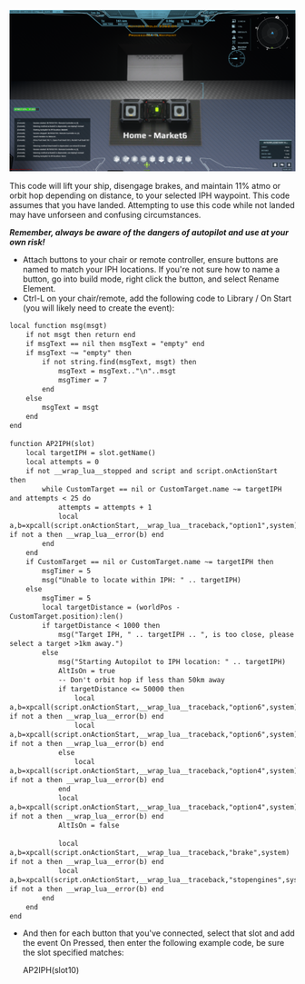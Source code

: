 ![Autopilot to IPH example](https://github.com/squizzlabs/arch-fundamental/blob/main/AP2IPH-Example.png?raw=true)

This code will lift your ship, disengage brakes, and maintain 11% atmo or orbit hop depending on distance, to your selected IPH waypoint.
This code assumes that you have landed. Attempting to use this code while not landed may have unforseen and confusing circumstances.

***Remember, always be aware of the dangers of autopilot and use at your own risk!***

* Attach buttons to your chair or remote controller, ensure buttons are named to match your IPH locations. If you're not sure how to name a button, go into build mode, right click the button, and select Rename Element.
* Ctrl-L on your chair/remote, add the following code to Library / On Start (you will likely need to create the event):

````
local function msg(msgt)
    if not msgt then return end
    if msgText == nil then msgText = "empty" end
    if msgText ~= "empty" then 
        if not string.find(msgText, msgt) then 
            msgText = msgText.."\n"..msgt
            msgTimer = 7 
        end
    else 
        msgText = msgt 
    end
end

function AP2IPH(slot)
    local targetIPH = slot.getName()
    local attempts = 0
    if not __wrap_lua__stopped and script and script.onActionStart then 
        while CustomTarget == nil or CustomTarget.name ~= targetIPH and attempts < 25 do
            attempts = attempts + 1
            local a,b=xpcall(script.onActionStart,__wrap_lua__traceback,"option1",system) if not a then __wrap_lua__error(b) end
        end
    end
    if CustomTarget == nil or CustomTarget.name ~= targetIPH then
        msgTimer = 5
        msg("Unable to locate within IPH: " .. targetIPH) 
    else
        msgTimer = 5
        local targetDistance = (worldPos - CustomTarget.position):len()
        if targetDistance < 1000 then
            msg("Target IPH, " .. targetIPH .. ", is too close, please select a target >1km away.")
        else
            msg("Starting Autopilot to IPH location: " .. targetIPH)
            AltIsOn = true
            -- Don't orbit hop if less than 50km away
            if targetDistance <= 50000 then
                local a,b=xpcall(script.onActionStart,__wrap_lua__traceback,"option6",system) if not a then __wrap_lua__error(b) end
                local a,b=xpcall(script.onActionStart,__wrap_lua__traceback,"option6",system) if not a then __wrap_lua__error(b) end
            else
                local a,b=xpcall(script.onActionStart,__wrap_lua__traceback,"option4",system) if not a then __wrap_lua__error(b) end
            end
            local a,b=xpcall(script.onActionStart,__wrap_lua__traceback,"option4",system) if not a then __wrap_lua__error(b) end
            AltIsOn = false

            local a,b=xpcall(script.onActionStart,__wrap_lua__traceback,"brake",system) if not a then __wrap_lua__error(b) end
            local a,b=xpcall(script.onActionStart,__wrap_lua__traceback,"stopengines",system) if not a then __wrap_lua__error(b) end
        end 
    end
end
````

* And then for each button that you've connected, select that slot and add the event On Pressed, then enter the following example code, be sure the slot specified matches:

    AP2IPH(slot10)
